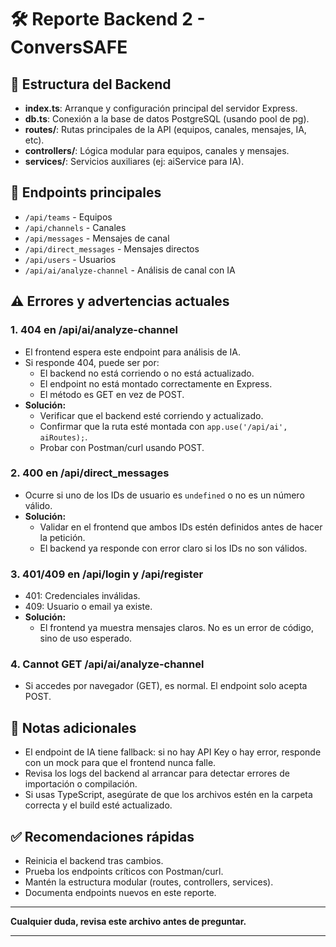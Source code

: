 # 🛠️ Reporte Backend 2 - ConversSAFE

## 📁 Estructura del Backend

- **index.ts**: Arranque y configuración principal del servidor Express.
- **db.ts**: Conexión a la base de datos PostgreSQL (usando pool de pg).
- **routes/**: Rutas principales de la API (equipos, canales, mensajes, IA, etc).
- **controllers/**: Lógica modular para equipos, canales y mensajes.
- **services/**: Servicios auxiliares (ej: aiService para IA).

## 🚦 Endpoints principales
- `/api/teams` - Equipos
- `/api/channels` - Canales
- `/api/messages` - Mensajes de canal
- `/api/direct_messages` - Mensajes directos
- `/api/users` - Usuarios
- `/api/ai/analyze-channel` - Análisis de canal con IA

## ⚠️ Errores y advertencias actuales

### 1. **404 en /api/ai/analyze-channel**
- El frontend espera este endpoint para análisis de IA.
- Si responde 404, puede ser por:
  - El backend no está corriendo o no está actualizado.
  - El endpoint no está montado correctamente en Express.
  - El método es GET en vez de POST.
- **Solución:**
  - Verificar que el backend esté corriendo y actualizado.
  - Confirmar que la ruta esté montada con `app.use('/api/ai', aiRoutes);`.
  - Probar con Postman/curl usando POST.

### 2. **400 en /api/direct_messages**
- Ocurre si uno de los IDs de usuario es `undefined` o no es un número válido.
- **Solución:**
  - Validar en el frontend que ambos IDs estén definidos antes de hacer la petición.
  - El backend ya responde con error claro si los IDs no son válidos.

### 3. **401/409 en /api/login y /api/register**
- 401: Credenciales inválidas.
- 409: Usuario o email ya existe.
- **Solución:**
  - El frontend ya muestra mensajes claros. No es un error de código, sino de uso esperado.

### 4. **Cannot GET /api/ai/analyze-channel**
- Si accedes por navegador (GET), es normal. El endpoint solo acepta POST.

## 🧩 Notas adicionales
- El endpoint de IA tiene fallback: si no hay API Key o hay error, responde con un mock para que el frontend nunca falle.
- Revisa los logs del backend al arrancar para detectar errores de importación o compilación.
- Si usas TypeScript, asegúrate de que los archivos estén en la carpeta correcta y el build esté actualizado.

## ✅ Recomendaciones rápidas
- Reinicia el backend tras cambios.
- Prueba los endpoints críticos con Postman/curl.
- Mantén la estructura modular (routes, controllers, services).
- Documenta endpoints nuevos en este reporte.

---

**Cualquier duda, revisa este archivo antes de preguntar.**

--- 